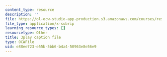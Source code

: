 ```yaml
---
content_type: resource
description: ''
file: https://ol-ocw-studio-app-production.s3.amazonaws.com/courses/res-18-006-calculus-revisited-single-variable-calculus-fall-2010/e88ee723e55b5bb6b4a450963e8e56e9_r9Jwtxf4SA0.vtt
file_type: application/x-subrip
learning_resource_types: []
resourcetype: Other
title: 3play caption file
type: OCWFile
uid: e88ee723-e55b-5bb6-b4a4-50963e8e56e9
---
```

